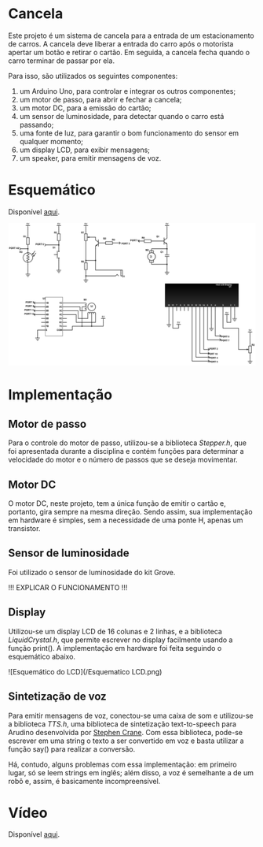 # Cancela

Este projeto é um sistema de cancela para a entrada de um estacionamento de carros. A cancela deve liberar a entrada do carro após o motorista apertar um botão e retirar o cartão. Em seguida, a cancela fecha quando o carro terminar de passar por ela.

Para isso, são utilizados os seguintes componentes:

1. um Arduino Uno, para controlar e integrar os outros componentes;
2. um motor de passo, para abrir e fechar a cancela;
3. um motor DC, para a emissão do cartão;
4. um sensor de luminosidade, para detectar quando o carro está passando;
5. uma fonte de luz, para garantir o bom funcionamento do sensor em qualquer momento;
6. um display LCD, para exibir mensagens;
7. um speaker, para emitir mensagens de voz.

# Esquemático

Disponível [aqui](http://schematics.com/project/cancela-24156/).

![Esquemático](/Esquematico.png)

# Implementação

## Motor de passo
Para o controle do motor de passo, utilizou-se a biblioteca *Stepper.h*, que foi apresentada durante a disciplina e contém funções para determinar a velocidade do motor e o número de passos que se deseja movimentar.

## Motor DC
O motor DC, neste projeto, tem a única função de emitir o cartão e, portanto, gira sempre na mesma direção. Sendo assim, sua implementação em hardware é simples, sem a necessidade de uma ponte H, apenas um transistor. 

## Sensor de luminosidade
Foi utilizado o sensor de luminosidade do kit Grove. 

!!! EXPLICAR O FUNCIONAMENTO !!!

## Display
Utilizou-se um display LCD de 16 colunas e 2 linhas, e a biblioteca *LiquidCrystal.h*, que permite escrever no display facilmente usando a função print(). A implementação em hardware foi feita seguindo o esquemático abaixo.

![Esquemático do LCD](/Esquematico LCD.png)

## Sintetização de voz
Para emitir mensagens de voz, conectou-se uma caixa de som e utilizou-se a biblioteca *TTS.h*, uma biblioteca de sintetização text-to-speech para Arudino desenvolvida por [Stephen Crane](https://github.com/jscrane/TTS/blob/master/TTS.h). Com essa biblioteca, pode-se escrever em uma string o texto a ser convertido em voz e basta utilizar a função say() para realizar a conversão.

Há, contudo, alguns problemas com essa implementação: 
em primeiro lugar, só se leem strings em inglês;
além disso, a voz é semelhante a de um robô e, assim, é basicamente incompreensível.

# Vídeo

Disponível [aqui](https://goo.gl/photos/CiHSRKrdYxHYSC9f6).

